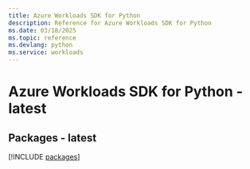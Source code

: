 ```yaml
---
title: Azure Workloads SDK for Python
description: Reference for Azure Workloads SDK for Python
ms.date: 03/18/2025
ms.topic: reference
ms.devlang: python
ms.service: workloads
---
```

# Azure Workloads SDK for Python - latest
## Packages - latest
[!INCLUDE [packages](workloads-index.md)]